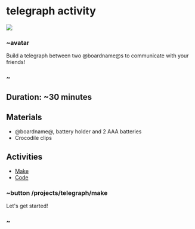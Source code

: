 # telegraph activity 

![](/static/mb/lessons/telegraph-0.png)

### ~avatar

Build a telegraph between two @boardname@s to communicate with your friends!

### ~

## Duration: ~30 minutes

## Materials

* @boardname@, battery holder and 2 AAA batteries
* Crocodile clips

## Activities

* [Make](/projects/telegraph/make)  
* [Code](/projects/telegraph/code)

### ~button /projects/telegraph/make
Let's get started!
### ~
